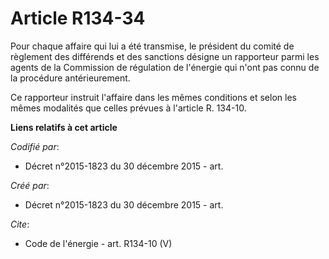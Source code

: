 # Article R134-34

Pour chaque affaire qui lui a été transmise, le président du comité de règlement des différends et des sanctions désigne un
rapporteur parmi les agents de la Commission de régulation de l'énergie qui n'ont pas connu de la procédure antérieurement.

Ce rapporteur instruit l'affaire dans les mêmes conditions et selon les mêmes modalités que celles prévues à l'article R.
134-10.

**Liens relatifs à cet article**

_Codifié par_:

  - Décret n°2015-1823 du 30 décembre 2015 - art.

_Créé par_:

  - Décret n°2015-1823 du 30 décembre 2015 - art.

_Cite_:

  - Code de l'énergie - art. R134-10 (V)
